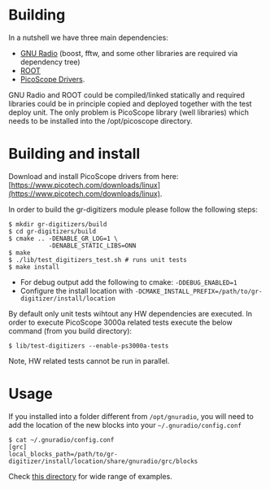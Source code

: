 
# Building

In a nutshell we have three main dependencies:
 - [GNU Radio](https://www.gnuradio.org/) (boost, fftw, and some other libraries are required via dependency tree)
 - [ROOT](https://root.cern/)
 - [PicoScope Drivers](https://www.picotech.com/downloads/linux).

GNU Radio and ROOT could be compiled/linked statically and required libraries could be in principle copied
and deployed together with the test deploy unit. The only problem is PicoScope library (well libraries)
which needs to be installed into the /opt/picoscope directory.

# Building and install

Download and install PicoScope drivers from here: [https://www.picotech.com/downloads/linux](https://www.picotech.com/downloads/linux).

In order to build the gr-digitizers module please follow the following steps:

```shell
$ mkdir gr-digitizers/build
$ cd gr-digitizers/build
$ cmake .. -DENABLE_GR_LOG=1 \
           -DENABLE_STATIC_LIBS=ONN
$ make
$ ./lib/test_digitizers_test.sh # runs unit tests
$ make install
```
- For debug output add the following to cmake: `-DDEBUG_ENABLED=1`
- Configure the install location with `-DCMAKE_INSTALL_PREFIX=/path/to/gr-digitizer/install/location` 

By default only unit tests wihtout any HW dependencies are executed. In order to execute PicoScope 3000a
related tests execute the below command (from you build directory):

```shell
$ lib/test-digitizers --enable-ps3000a-tests
```

Note, HW related tests cannot be run in parallel.

# Usage

If you installed into a folder different from `/opt/gnuradio`, you will need to add the location of the new blocks into your `~/.gnuradio/config.conf`

```shell
$ cat ~/.gnuradio/config.conf 
[grc]
local_blocks_path=/path/to/gr-digitizer/install/location/share/gnuradio/grc/blocks
```

Check [this directory](examples) for wide range of examples.
